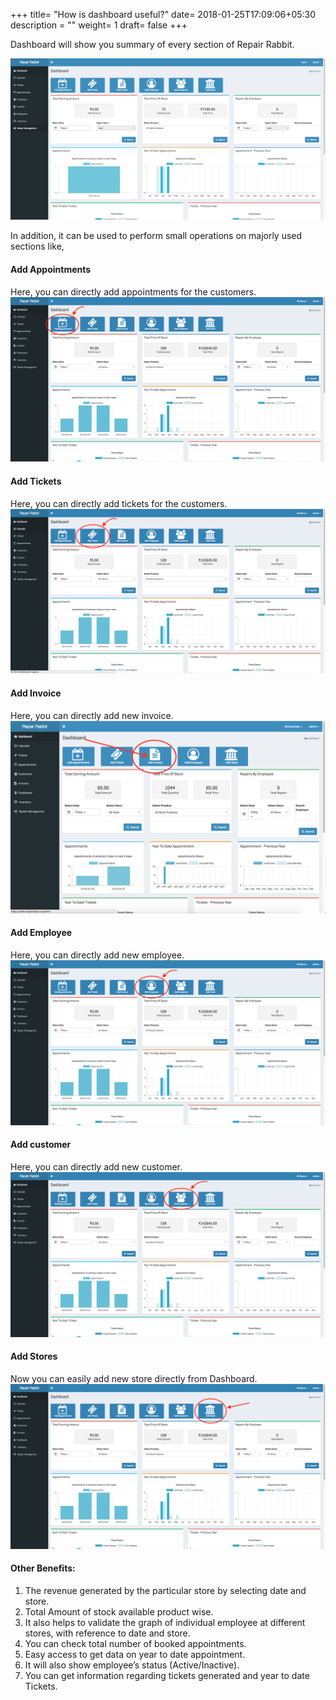 +++
title= "How is dashboard useful?"
date= 2018-01-25T17:09:06+05:30
description = ""
weight= 1
draft= false
+++

Dashboard will show you summary of every section of Repair Rabbit.   

![How is dashboard useful?](/images/dashboard/how_is_dashboard_useful/dashboard_1_edited.png)

In addition, it can be used to perform small operations on majorly used sections like,

#### Add Appointments
Here, you can directly add appointments for the customers.
![How is dashboard useful?](/images/dashboard/how_is_dashboard_useful/ss_new_add_appointment_dashboard.png)

#### Add Tickets
Here, you can directly add tickets for the customers.
![How is dashboard useful?](/images/dashboard/how_is_dashboard_useful/ss_new_add_ticket_dashboard.png)

#### Add Invoice
Here, you can directly add new invoice.
![How is dashboard useful?](/images/dashboard/how_is_dashboard_useful/add_invoice_dashboard.png)

#### Add Employee
Here, you can directly add new employee.
![How is dashboard useful?](/images/dashboard/how_is_dashboard_useful/ss_new_add_employee_dashboard.png)

#### Add customer
Here, you can directly add new customer.
![How is dashboard useful?](/images/dashboard/how_is_dashboard_useful/ss_new_add_customer_dashboard.png)

#### Add Stores
Now you can easily add new store directly from Dashboard.
![How is dashboard useful?](/images/dashboard/how_is_dashboard_useful/ss_new_add_store_dashboard.png)

#### Other Benefits:
1. The revenue generated by the particular store by selecting date and store. 
2. Total Amount of stock available product wise. 
3. It also helps to validate the graph of individual employee at different stores, with reference to date and store. 
4. You can check total number of booked appointments. 
5. Easy access to get data on year to date appointment. 
6. It will also show employee’s status (Active/Inactive).
7. You can get information regarding tickets generated and year to date Tickets.

